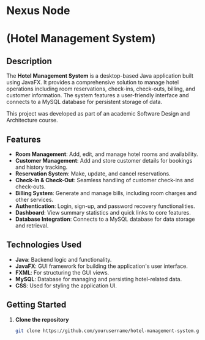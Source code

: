 # Nexus Node
# (Hotel Management System)

## Description
The **Hotel Management System** is a desktop-based Java application built using JavaFX. It provides a comprehensive solution to manage hotel operations including room reservations, check-ins, check-outs, billing, and customer information. The system features a user-friendly interface and connects to a MySQL database for persistent storage of data.

This project was developed as part of an academic Software Design and Architecture course.

## Features
- **Room Management**: Add, edit, and manage hotel rooms and availability.
- **Customer Management**: Add and store customer details for bookings and history tracking.
- **Reservation System**: Make, update, and cancel reservations.
- **Check-In & Check-Out**: Seamless handling of customer check-ins and check-outs.
- **Billing System**: Generate and manage bills, including room charges and other services.
- **Authentication**: Login, sign-up, and password recovery functionalities.
- **Dashboard**: View summary statistics and quick links to core features.
- **Database Integration**: Connects to a MySQL database for data storage and retrieval.

## Technologies Used
- **Java**: Backend logic and functionality.
- **JavaFX**: GUI framework for building the application's user interface.
- **FXML**: For structuring the GUI views.
- **MySQL**: Database for managing and persisting hotel-related data.
- **CSS**: Used for styling the application UI.

## Getting Started
1. **Clone the repository**
   ```bash
   git clone https://github.com/yourusername/hotel-management-system.git

